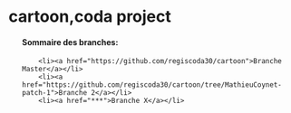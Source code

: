 # cartoon,coda project
<ul> 
<h4>Sommaire des branches:</h4>
     
        <li><a href="https://github.com/regiscoda30/cartoon">Branche Master</a></li>
        <li><a href="https://github.com/regiscoda30/cartoon/tree/MathieuCoynet-patch-1">Branche 2</a></li>
        <li><a href="***">Branche X</a></li>
</ul>
